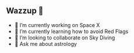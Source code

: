 ## Wazzup 👋


- 🔭 I’m currently working on Space X
- 🌱 I’m currently learning how to avoid Red Flags
- 👯 I’m looking to collaborate on Sky Diving
- 💬 Ask me about astrology

<!--
**JustJhong609/JustJhong609** is a ✨ _special_ ✨ repository because its `README.md` (this file) appears on your GitHub profile.

Here are some ideas to get you started:

- 🔭 I’m currently working on ...
- 🌱 I’m currently learning ...
- 👯 I’m looking to collaborate on ...
- 🤔 I’m looking for help with ...
- 💬 Ask me about ...
- 📫 How to reach me: ...
- 😄 Pronouns: ...
- ⚡ Fun fact: ...
-->
